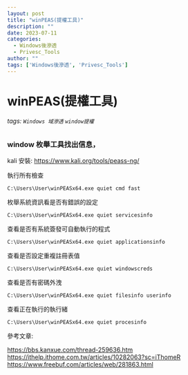 ```yaml
---
layout: post
title: "winPEAS(提權工具)"
description: ""
date: 2023-07-11
categories:
  - Windows後滲透
  - Privesc_Tools
author: ""
tags: ['Windows後滲透', 'Privesc_Tools']
---
```




# winPEAS(提權工具)

###### tags: `Windows 域滲透` `window提權`

### window 枚舉工具找出信息，



kali 安裝:
https://www.kali.org/tools/peass-ng/



執行所有檢查
```
C:\Users\User\winPEASx64.exe quiet cmd fast
```

枚舉系統資訊看是否有錯誤的設定
```
C:\Users\User\winPEASx64.exe quiet servicesinfo
```


查看是否有系統簽發可自動執行的程式
```
C:\Users\User\winPEASx64.exe quiet applicationsinfo
```


查看是否設定重複註冊表值
```
C:\Users\User\winPEASx64.exe quiet windowscreds
```


查看是否有密碼外洩
```
C:\Users\User\winPEASx64.exe quiet filesinfo userinfo
```


查看正在執行的執行緒
```
C:\Users\User\winPEASx64.exe quiet procesinfo
```



參考文章:

https://bbs.kanxue.com/thread-259636.htm
https://ithelp.ithome.com.tw/articles/10282063?sc=iThomeR
https://www.freebuf.com/articles/web/281863.html